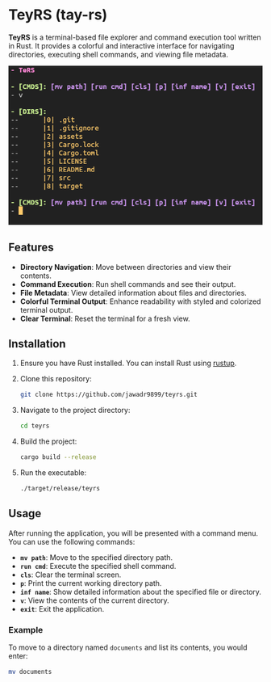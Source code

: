 # TeyRS (tay-rs)

**TeyRS** is a terminal-based file explorer and command execution tool written in Rust. It provides a colorful and interactive interface for navigating directories, executing shell commands, and viewing file metadata.

![TeyRS Screenshot](assets/screenshot.png)

## Features

- **Directory Navigation**: Move between directories and view their contents.
- **Command Execution**: Run shell commands and see their output.
- **File Metadata**: View detailed information about files and directories.
- **Colorful Terminal Output**: Enhance readability with styled and colorized terminal output.
- **Clear Terminal**: Reset the terminal for a fresh view.

## Installation

1. Ensure you have Rust installed. You can install Rust using [rustup](https://rustup.rs/).
2. Clone this repository:

   ```sh
   git clone https://github.com/jawadr9899/teyrs.git
   ```

3. Navigate to the project directory:

   ```sh
   cd teyrs
   ```

4. Build the project:

   ```sh
   cargo build --release
   ```

5. Run the executable:

   ```sh
   ./target/release/teyrs
   ```

## Usage

After running the application, you will be presented with a command menu. You can use the following commands:

- **`mv path`**: Move to the specified directory path.
- **`run cmd`**: Execute the specified shell command.
- **`cls`**: Clear the terminal screen.
- **`p`**: Print the current working directory path.
- **`inf name`**: Show detailed information about the specified file or directory.
- **`v`**: View the contents of the current directory.
- **`exit`**: Exit the application.

### Example

To move to a directory named `documents` and list its contents, you would enter:

```sh
mv documents
```
